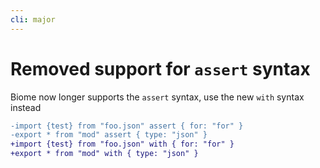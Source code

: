 ```yaml
---
cli: major
---
```


# Removed support for `assert` syntax

Biome now longer supports the `assert` syntax, use the new `with` syntax instead

```diff
-import {test} from "foo.json" assert { for: "for" }
-export * from "mod" assert { type: "json" }
+import {test} from "foo.json" with { for: "for" }
+export * from "mod" with { type: "json" }
```

